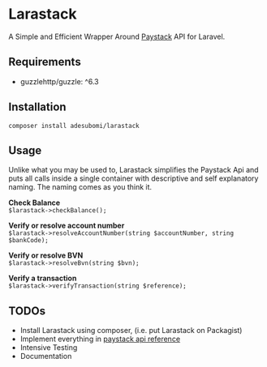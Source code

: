 # Larastack
A Simple and Efficient Wrapper Around [Paystack](https://paystack.com) API for Laravel.

## Requirements
- guzzlehttp/guzzle: ^6.3

## Installation
```composer install adesubomi/larastack```

## Usage
Unlike what you may be used to, Larastack simplifies the Paystack Api
and puts all calls inside a single container with descriptive and self
explanatory naming. The naming comes as you think it.

<strong>Check Balance</strong><br />
`$larastack->checkBalance();`

<strong>Verify or resolve account number</strong><br />
`$larastack->resolveAccountNumber(string $accountNumber, string $bankCode);`

<strong>Verify or resolve BVN</strong><br />
`$larastack->resolveBvn(string $bvn);`

<strong>Verify a transaction</strong><br />
`$larastack->verifyTransaction(string $reference);`

## TODOs
- Install Larastack using composer, (i.e. put Larastack on Packagist)
- Implement everything in [paystack api reference](https://developers.paystack.co/reference)
- Intensive Testing
- Documentation
